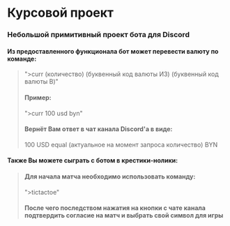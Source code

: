 # Курсовой проект

### Небольшой примитивный проект бота для Discord

#### Из предоставленного функционала бот может перевести валюту по команде:

> ">curr (количество) (буквенный код валюты ИЗ) (буквенный код валюты В)"
> #### Пример:
> ">curr 100 usd byn"
> #### Вернёт Вам ответ в чат канала Discord'a в виде:
> 100 USD equal (актуальное на момент запроса количество) BYN

#### Также Вы можете сыграть с ботом в крестики-нолики:

> #### Для начала матча необходимо использовать команду:
> ">tictactoe"
> #### После чего последством нажатия на кнопки с чате канала подтвердить согласие на матч и выбрать свой символ для игры
